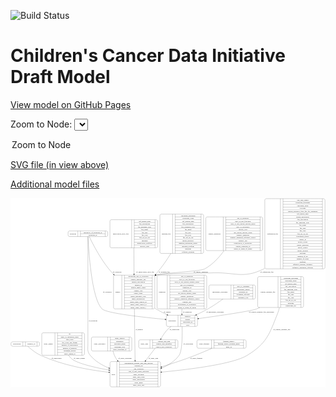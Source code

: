 <link rel='stylesheet' href="assets/style.css">
<link rel='stylesheet' href="https://unpkg.com/leaflet@1.5.1/dist/leaflet.css" integrity="sha512-xwE/Az9zrjBIphAcBb3F6JVqxf46+CDLwfLMHloNu6KEQCAWi6HcDUbeOfBIptF7tcCzusKFjFw2yuvEpDL9wQ==" crossorigin="">
<script type="text/javascript" src="https://code.jquery.com/jquery-3.2.1.min.js"></script>
<script type="text/javascript"  src="https://unpkg.com/leaflet@1.5.1/dist/leaflet.js"></script>
<script type="text/javascript" src="assets/actions.js"></script>

![Build Status](https://github.com/CBIIT/ccdi-model/actions/workflows/model-test-and-deploy.yml/badge.svg)

# Children's Cancer Data Initiative Draft Model

[View model on GitHub Pages](https://cbiit.github.io/ccdi-model/)



Zoom to Node: <select id="node_select">
  <option value="">Zoom to Node</option>
</select>
<div id="model"></div>

<p>
<a href="./model-desc/ccdi-model.svg">SVG file (in view above)</a>
<p>
<a href="./model-desc">Additional model files</a>
<div id='graph' style='display:off;'>
<svg width="2581pt" height="1551pt"
 viewBox="0.00 0.00 2580.50 1551.00" xmlns="http://www.w3.org/2000/svg" xmlns:xlink="http://www.w3.org/1999/xlink">
<g id="graph0" class="graph" transform="scale(1 1) rotate(0) translate(4 1547)">
<title>Perl</title>
<polygon fill="#ffffff" stroke="transparent" points="-4,4 -4,-1547 2576.5,-1547 2576.5,4 -4,4"/>
<!-- publication -->
<g id="node1" class="node">
<title>publication</title>
<path fill="none" stroke="#000000" d="M12,-333.5C12,-333.5 222,-333.5 222,-333.5 228,-333.5 234,-339.5 234,-345.5 234,-345.5 234,-357.5 234,-357.5 234,-363.5 228,-369.5 222,-369.5 222,-369.5 12,-369.5 12,-369.5 6,-369.5 0,-363.5 0,-357.5 0,-357.5 0,-345.5 0,-345.5 0,-339.5 6,-333.5 12,-333.5"/>
<text text-anchor="middle" x="48.5" y="-347.8" font-family="Times,serif" font-size="14.00" fill="#000000">publication</text>
<polyline fill="none" stroke="#000000" points="97,-333.5 97,-369.5 "/>
<text text-anchor="middle" x="107.5" y="-347.8" font-family="Times,serif" font-size="14.00" fill="#000000"> </text>
<polyline fill="none" stroke="#000000" points="118,-333.5 118,-369.5 "/>
<text text-anchor="middle" x="165.5" y="-347.8" font-family="Times,serif" font-size="14.00" fill="#000000">pubmed_id</text>
<polyline fill="none" stroke="#000000" points="213,-333.5 213,-369.5 "/>
<text text-anchor="middle" x="223.5" y="-347.8" font-family="Times,serif" font-size="14.00" fill="#000000"> </text>
</g>
<!-- study -->
<g id="node14" class="node">
<title>study</title>
<path fill="none" stroke="#000000" d="M823,-.5C823,-.5 1213,-.5 1213,-.5 1219,-.5 1225,-6.5 1225,-12.5 1225,-12.5 1225,-195.5 1225,-195.5 1225,-201.5 1219,-207.5 1213,-207.5 1213,-207.5 823,-207.5 823,-207.5 817,-207.5 811,-201.5 811,-195.5 811,-195.5 811,-12.5 811,-12.5 811,-6.5 817,-.5 823,-.5"/>
<text text-anchor="middle" x="839" y="-100.3" font-family="Times,serif" font-size="14.00" fill="#000000">study</text>
<polyline fill="none" stroke="#000000" points="867,-.5 867,-207.5 "/>
<text text-anchor="middle" x="877.5" y="-100.3" font-family="Times,serif" font-size="14.00" fill="#000000"> </text>
<polyline fill="none" stroke="#000000" points="888,-.5 888,-207.5 "/>
<text text-anchor="middle" x="1046" y="-192.3" font-family="Times,serif" font-size="14.00" fill="#000000">experimental_strategy_and_data_subtype</text>
<polyline fill="none" stroke="#000000" points="888,-184.5 1204,-184.5 "/>
<text text-anchor="middle" x="1046" y="-169.3" font-family="Times,serif" font-size="14.00" fill="#000000">external_url</text>
<polyline fill="none" stroke="#000000" points="888,-161.5 1204,-161.5 "/>
<text text-anchor="middle" x="1046" y="-146.3" font-family="Times,serif" font-size="14.00" fill="#000000">phs_accession</text>
<polyline fill="none" stroke="#000000" points="888,-138.5 1204,-138.5 "/>
<text text-anchor="middle" x="1046" y="-123.3" font-family="Times,serif" font-size="14.00" fill="#000000">size_of_data_being_uploaded</text>
<polyline fill="none" stroke="#000000" points="888,-115.5 1204,-115.5 "/>
<text text-anchor="middle" x="1046" y="-100.3" font-family="Times,serif" font-size="14.00" fill="#000000">study_acronym</text>
<polyline fill="none" stroke="#000000" points="888,-92.5 1204,-92.5 "/>
<text text-anchor="middle" x="1046" y="-77.3" font-family="Times,serif" font-size="14.00" fill="#000000">study_data_types</text>
<polyline fill="none" stroke="#000000" points="888,-69.5 1204,-69.5 "/>
<text text-anchor="middle" x="1046" y="-54.3" font-family="Times,serif" font-size="14.00" fill="#000000">study_description</text>
<polyline fill="none" stroke="#000000" points="888,-46.5 1204,-46.5 "/>
<text text-anchor="middle" x="1046" y="-31.3" font-family="Times,serif" font-size="14.00" fill="#000000">study_name</text>
<polyline fill="none" stroke="#000000" points="888,-23.5 1204,-23.5 "/>
<text text-anchor="middle" x="1046" y="-8.3" font-family="Times,serif" font-size="14.00" fill="#000000">study_short_title</text>
<polyline fill="none" stroke="#000000" points="1204,-.5 1204,-207.5 "/>
<text text-anchor="middle" x="1214.5" y="-100.3" font-family="Times,serif" font-size="14.00" fill="#000000"> </text>
</g>
<!-- publication&#45;&gt;study -->
<g id="edge13" class="edge">
<title>publication&#45;&gt;study</title>
<path fill="none" stroke="#000000" d="M136.3379,-333.3701C159.7857,-312.3738 201.3592,-278.2172 243,-259 420.5548,-177.0583 640.606,-138.3136 800.8101,-120.0654"/>
<polygon fill="#000000" stroke="#000000" points="801.2455,-123.5386 810.7932,-118.946 800.4654,-116.5822 801.2455,-123.5386"/>
<text text-anchor="middle" x="373" y="-229.8" font-family="Times,serif" font-size="14.00" fill="#000000">of_publication</text>
</g>
<!-- study_admin -->
<g id="node2" class="node">
<title>study_admin</title>
<path fill="none" stroke="#000000" d="M264,-259.5C264,-259.5 590,-259.5 590,-259.5 596,-259.5 602,-265.5 602,-271.5 602,-271.5 602,-431.5 602,-431.5 602,-437.5 596,-443.5 590,-443.5 590,-443.5 264,-443.5 264,-443.5 258,-443.5 252,-437.5 252,-431.5 252,-431.5 252,-271.5 252,-271.5 252,-265.5 258,-259.5 264,-259.5"/>
<text text-anchor="middle" x="306" y="-347.8" font-family="Times,serif" font-size="14.00" fill="#000000">study_admin</text>
<polyline fill="none" stroke="#000000" points="360,-259.5 360,-443.5 "/>
<text text-anchor="middle" x="370.5" y="-347.8" font-family="Times,serif" font-size="14.00" fill="#000000"> </text>
<polyline fill="none" stroke="#000000" points="381,-259.5 381,-443.5 "/>
<text text-anchor="middle" x="481" y="-428.3" font-family="Times,serif" font-size="14.00" fill="#000000">acl</text>
<polyline fill="none" stroke="#000000" points="381,-420.5 581,-420.5 "/>
<text text-anchor="middle" x="481" y="-405.3" font-family="Times,serif" font-size="14.00" fill="#000000">adult_or_childhood_study</text>
<polyline fill="none" stroke="#000000" points="381,-397.5 581,-397.5 "/>
<text text-anchor="middle" x="481" y="-382.3" font-family="Times,serif" font-size="14.00" fill="#000000">data_types</text>
<polyline fill="none" stroke="#000000" points="381,-374.5 581,-374.5 "/>
<text text-anchor="middle" x="481" y="-359.3" font-family="Times,serif" font-size="14.00" fill="#000000">file_types_and_format</text>
<polyline fill="none" stroke="#000000" points="381,-351.5 581,-351.5 "/>
<text text-anchor="middle" x="481" y="-336.3" font-family="Times,serif" font-size="14.00" fill="#000000">number_of_participants</text>
<polyline fill="none" stroke="#000000" points="381,-328.5 581,-328.5 "/>
<text text-anchor="middle" x="481" y="-313.3" font-family="Times,serif" font-size="14.00" fill="#000000">number_of_samples</text>
<polyline fill="none" stroke="#000000" points="381,-305.5 581,-305.5 "/>
<text text-anchor="middle" x="481" y="-290.3" font-family="Times,serif" font-size="14.00" fill="#000000">organism_species</text>
<polyline fill="none" stroke="#000000" points="381,-282.5 581,-282.5 "/>
<text text-anchor="middle" x="481" y="-267.3" font-family="Times,serif" font-size="14.00" fill="#000000">study_admin_id</text>
<polyline fill="none" stroke="#000000" points="581,-259.5 581,-443.5 "/>
<text text-anchor="middle" x="591.5" y="-347.8" font-family="Times,serif" font-size="14.00" fill="#000000"> </text>
</g>
<!-- study_admin&#45;&gt;study -->
<g id="edge12" class="edge">
<title>study_admin&#45;&gt;study</title>
<path fill="none" stroke="#000000" d="M470.7071,-259.2721C479.9078,-246.6708 490.6458,-234.9971 503,-226 551.1777,-190.9138 682.7771,-160.0584 800.8784,-138.1559"/>
<polygon fill="#000000" stroke="#000000" points="801.6028,-141.5814 810.8046,-136.33 800.3364,-134.6969 801.6028,-141.5814"/>
<text text-anchor="middle" x="559.5" y="-229.8" font-family="Times,serif" font-size="14.00" fill="#000000">of_study_admin</text>
</g>
<!-- synonym -->
<g id="node3" class="node">
<title>synonym</title>
<path fill="none" stroke="#000000" d="M479.5,-1232C479.5,-1232 780.5,-1232 780.5,-1232 786.5,-1232 792.5,-1238 792.5,-1244 792.5,-1244 792.5,-1266 792.5,-1266 792.5,-1272 786.5,-1278 780.5,-1278 780.5,-1278 479.5,-1278 479.5,-1278 473.5,-1278 467.5,-1272 467.5,-1266 467.5,-1266 467.5,-1244 467.5,-1244 467.5,-1238 473.5,-1232 479.5,-1232"/>
<text text-anchor="middle" x="507.5" y="-1251.3" font-family="Times,serif" font-size="14.00" fill="#000000">synonym</text>
<polyline fill="none" stroke="#000000" points="547.5,-1232 547.5,-1278 "/>
<text text-anchor="middle" x="558" y="-1251.3" font-family="Times,serif" font-size="14.00" fill="#000000"> </text>
<polyline fill="none" stroke="#000000" points="568.5,-1232 568.5,-1278 "/>
<text text-anchor="middle" x="670" y="-1262.8" font-family="Times,serif" font-size="14.00" fill="#000000">repository_of_synonym_id</text>
<polyline fill="none" stroke="#000000" points="568.5,-1255 771.5,-1255 "/>
<text text-anchor="middle" x="670" y="-1239.8" font-family="Times,serif" font-size="14.00" fill="#000000">synonym_id</text>
<polyline fill="none" stroke="#000000" points="771.5,-1232 771.5,-1278 "/>
<text text-anchor="middle" x="782" y="-1251.3" font-family="Times,serif" font-size="14.00" fill="#000000"> </text>
</g>
<!-- participant -->
<g id="node5" class="node">
<title>participant</title>
<path fill="none" stroke="#000000" d="M1284.5,-495.5C1284.5,-495.5 1515.5,-495.5 1515.5,-495.5 1521.5,-495.5 1527.5,-501.5 1527.5,-507.5 1527.5,-507.5 1527.5,-575.5 1527.5,-575.5 1527.5,-581.5 1521.5,-587.5 1515.5,-587.5 1515.5,-587.5 1284.5,-587.5 1284.5,-587.5 1278.5,-587.5 1272.5,-581.5 1272.5,-575.5 1272.5,-575.5 1272.5,-507.5 1272.5,-507.5 1272.5,-501.5 1278.5,-495.5 1284.5,-495.5"/>
<text text-anchor="middle" x="1320.5" y="-537.8" font-family="Times,serif" font-size="14.00" fill="#000000">participant</text>
<polyline fill="none" stroke="#000000" points="1368.5,-495.5 1368.5,-587.5 "/>
<text text-anchor="middle" x="1379" y="-537.8" font-family="Times,serif" font-size="14.00" fill="#000000"> </text>
<polyline fill="none" stroke="#000000" points="1389.5,-495.5 1389.5,-587.5 "/>
<text text-anchor="middle" x="1448" y="-572.3" font-family="Times,serif" font-size="14.00" fill="#000000">ethnicity</text>
<polyline fill="none" stroke="#000000" points="1389.5,-564.5 1506.5,-564.5 "/>
<text text-anchor="middle" x="1448" y="-549.3" font-family="Times,serif" font-size="14.00" fill="#000000">gender</text>
<polyline fill="none" stroke="#000000" points="1389.5,-541.5 1506.5,-541.5 "/>
<text text-anchor="middle" x="1448" y="-526.3" font-family="Times,serif" font-size="14.00" fill="#000000">participant_id</text>
<polyline fill="none" stroke="#000000" points="1389.5,-518.5 1506.5,-518.5 "/>
<text text-anchor="middle" x="1448" y="-503.3" font-family="Times,serif" font-size="14.00" fill="#000000">race</text>
<polyline fill="none" stroke="#000000" points="1506.5,-495.5 1506.5,-587.5 "/>
<text text-anchor="middle" x="1517" y="-537.8" font-family="Times,serif" font-size="14.00" fill="#000000"> </text>
</g>
<!-- synonym&#45;&gt;participant -->
<g id="edge9" class="edge">
<title>synonym&#45;&gt;participant</title>
<path fill="none" stroke="#000000" d="M630.8977,-1231.8142C635.3373,-1129.9355 658.384,-723.3366 746,-639 782.6034,-603.7666 1081.3226,-570.6382 1262.1393,-553.5519"/>
<polygon fill="#000000" stroke="#000000" points="1262.637,-557.0206 1272.2656,-552.6001 1261.9819,-550.0513 1262.637,-557.0206"/>
<text text-anchor="middle" x="788.5" y="-773.8" font-family="Times,serif" font-size="14.00" fill="#000000">of_synonym</text>
</g>
<!-- sample -->
<g id="node8" class="node">
<title>sample</title>
<path fill="none" stroke="#000000" d="M852,-639.5C852,-639.5 1166,-639.5 1166,-639.5 1172,-639.5 1178,-645.5 1178,-651.5 1178,-651.5 1178,-903.5 1178,-903.5 1178,-909.5 1172,-915.5 1166,-915.5 1166,-915.5 852,-915.5 852,-915.5 846,-915.5 840,-909.5 840,-903.5 840,-903.5 840,-651.5 840,-651.5 840,-645.5 846,-639.5 852,-639.5"/>
<text text-anchor="middle" x="874" y="-773.8" font-family="Times,serif" font-size="14.00" fill="#000000">sample</text>
<polyline fill="none" stroke="#000000" points="908,-639.5 908,-915.5 "/>
<text text-anchor="middle" x="918.5" y="-773.8" font-family="Times,serif" font-size="14.00" fill="#000000"> </text>
<polyline fill="none" stroke="#000000" points="929,-639.5 929,-915.5 "/>
<text text-anchor="middle" x="1043" y="-900.3" font-family="Times,serif" font-size="14.00" fill="#000000">participant_age_at_collection</text>
<polyline fill="none" stroke="#000000" points="929,-892.5 1157,-892.5 "/>
<text text-anchor="middle" x="1043" y="-877.3" font-family="Times,serif" font-size="14.00" fill="#000000">sample_anatomic_site</text>
<polyline fill="none" stroke="#000000" points="929,-869.5 1157,-869.5 "/>
<text text-anchor="middle" x="1043" y="-854.3" font-family="Times,serif" font-size="14.00" fill="#000000">sample_description</text>
<polyline fill="none" stroke="#000000" points="929,-846.5 1157,-846.5 "/>
<text text-anchor="middle" x="1043" y="-831.3" font-family="Times,serif" font-size="14.00" fill="#000000">sample_id</text>
<polyline fill="none" stroke="#000000" points="929,-823.5 1157,-823.5 "/>
<text text-anchor="middle" x="1043" y="-808.3" font-family="Times,serif" font-size="14.00" fill="#000000">sample_tumor_status</text>
<polyline fill="none" stroke="#000000" points="929,-800.5 1157,-800.5 "/>
<text text-anchor="middle" x="1043" y="-785.3" font-family="Times,serif" font-size="14.00" fill="#000000">sample_type</text>
<polyline fill="none" stroke="#000000" points="929,-777.5 1157,-777.5 "/>
<text text-anchor="middle" x="1043" y="-762.3" font-family="Times,serif" font-size="14.00" fill="#000000">tumor_grade</text>
<polyline fill="none" stroke="#000000" points="929,-754.5 1157,-754.5 "/>
<text text-anchor="middle" x="1043" y="-739.3" font-family="Times,serif" font-size="14.00" fill="#000000">tumor_incidence_type</text>
<polyline fill="none" stroke="#000000" points="929,-731.5 1157,-731.5 "/>
<text text-anchor="middle" x="1043" y="-716.3" font-family="Times,serif" font-size="14.00" fill="#000000">tumor_morphology</text>
<polyline fill="none" stroke="#000000" points="929,-708.5 1157,-708.5 "/>
<text text-anchor="middle" x="1043" y="-693.3" font-family="Times,serif" font-size="14.00" fill="#000000">tumor_stage_clinical_m</text>
<polyline fill="none" stroke="#000000" points="929,-685.5 1157,-685.5 "/>
<text text-anchor="middle" x="1043" y="-670.3" font-family="Times,serif" font-size="14.00" fill="#000000">tumor_stage_clinical_n</text>
<polyline fill="none" stroke="#000000" points="929,-662.5 1157,-662.5 "/>
<text text-anchor="middle" x="1043" y="-647.3" font-family="Times,serif" font-size="14.00" fill="#000000">tumor_stage_clinical_t</text>
<polyline fill="none" stroke="#000000" points="1157,-639.5 1157,-915.5 "/>
<text text-anchor="middle" x="1167.5" y="-773.8" font-family="Times,serif" font-size="14.00" fill="#000000"> </text>
</g>
<!-- synonym&#45;&gt;sample -->
<g id="edge7" class="edge">
<title>synonym&#45;&gt;sample</title>
<path fill="none" stroke="#000000" d="M640.784,-1231.865C665.1147,-1180.9711 727.8912,-1056.6971 801,-967 813.0897,-952.1672 826.3496,-937.4367 840.1386,-923.1247"/>
<polygon fill="#000000" stroke="#000000" points="842.921,-925.2844 847.3941,-915.6802 837.908,-920.3987 842.921,-925.2844"/>
<text text-anchor="middle" x="869.5" y="-937.8" font-family="Times,serif" font-size="14.00" fill="#000000">of_synonym</text>
</g>
<!-- synonym&#45;&gt;study -->
<g id="edge8" class="edge">
<title>synonym&#45;&gt;study</title>
<path fill="none" stroke="#000000" d="M630,-1231.6473C630,-1162.378 630,-952.003 630,-777.5 630,-777.5 630,-777.5 630,-351.5 630,-309.5306 622.3544,-291.426 649,-259 688.072,-211.4519 744.2768,-178.2514 801.0825,-155.1621"/>
<polygon fill="#000000" stroke="#000000" points="802.5666,-158.3389 810.5724,-151.3993 799.9864,-151.8317 802.5666,-158.3389"/>
<text text-anchor="middle" x="672.5" y="-537.8" font-family="Times,serif" font-size="14.00" fill="#000000">of_synonym</text>
</g>
<!-- study_personnel -->
<g id="node4" class="node">
<title>study_personnel</title>
<path fill="none" stroke="#000000" d="M670.5,-294C670.5,-294 977.5,-294 977.5,-294 983.5,-294 989.5,-300 989.5,-306 989.5,-306 989.5,-397 989.5,-397 989.5,-403 983.5,-409 977.5,-409 977.5,-409 670.5,-409 670.5,-409 664.5,-409 658.5,-403 658.5,-397 658.5,-397 658.5,-306 658.5,-306 658.5,-300 664.5,-294 670.5,-294"/>
<text text-anchor="middle" x="725.5" y="-347.8" font-family="Times,serif" font-size="14.00" fill="#000000">study_personnel</text>
<polyline fill="none" stroke="#000000" points="792.5,-294 792.5,-409 "/>
<text text-anchor="middle" x="803" y="-347.8" font-family="Times,serif" font-size="14.00" fill="#000000"> </text>
<polyline fill="none" stroke="#000000" points="813.5,-294 813.5,-409 "/>
<text text-anchor="middle" x="891" y="-393.8" font-family="Times,serif" font-size="14.00" fill="#000000">email_address</text>
<polyline fill="none" stroke="#000000" points="813.5,-386 968.5,-386 "/>
<text text-anchor="middle" x="891" y="-370.8" font-family="Times,serif" font-size="14.00" fill="#000000">institution</text>
<polyline fill="none" stroke="#000000" points="813.5,-363 968.5,-363 "/>
<text text-anchor="middle" x="891" y="-347.8" font-family="Times,serif" font-size="14.00" fill="#000000">personnel_name</text>
<polyline fill="none" stroke="#000000" points="813.5,-340 968.5,-340 "/>
<text text-anchor="middle" x="891" y="-324.8" font-family="Times,serif" font-size="14.00" fill="#000000">personnel_type</text>
<polyline fill="none" stroke="#000000" points="813.5,-317 968.5,-317 "/>
<text text-anchor="middle" x="891" y="-301.8" font-family="Times,serif" font-size="14.00" fill="#000000">study_personnel_id</text>
<polyline fill="none" stroke="#000000" points="968.5,-294 968.5,-409 "/>
<text text-anchor="middle" x="979" y="-347.8" font-family="Times,serif" font-size="14.00" fill="#000000"> </text>
</g>
<!-- study_personnel&#45;&gt;study -->
<g id="edge19" class="edge">
<title>study_personnel&#45;&gt;study</title>
<path fill="none" stroke="#000000" d="M835.2881,-293.923C841.5593,-271.379 851.0162,-246.1488 865,-226 867.4516,-222.4676 870.0347,-218.9864 872.7304,-215.5597"/>
<polygon fill="#000000" stroke="#000000" points="875.5724,-217.6139 879.2156,-207.6652 870.1634,-213.1706 875.5724,-217.6139"/>
<text text-anchor="middle" x="934.5" y="-229.8" font-family="Times,serif" font-size="14.00" fill="#000000">of_study_personnel</text>
</g>
<!-- study_arm -->
<g id="node9" class="node">
<title>study_arm</title>
<path fill="none" stroke="#000000" d="M1058.5,-317C1058.5,-317 1355.5,-317 1355.5,-317 1361.5,-317 1367.5,-323 1367.5,-329 1367.5,-329 1367.5,-374 1367.5,-374 1367.5,-380 1361.5,-386 1355.5,-386 1355.5,-386 1058.5,-386 1058.5,-386 1052.5,-386 1046.5,-380 1046.5,-374 1046.5,-374 1046.5,-329 1046.5,-329 1046.5,-323 1052.5,-317 1058.5,-317"/>
<text text-anchor="middle" x="1092.5" y="-347.8" font-family="Times,serif" font-size="14.00" fill="#000000">study_arm</text>
<polyline fill="none" stroke="#000000" points="1138.5,-317 1138.5,-386 "/>
<text text-anchor="middle" x="1149" y="-347.8" font-family="Times,serif" font-size="14.00" fill="#000000"> </text>
<polyline fill="none" stroke="#000000" points="1159.5,-317 1159.5,-386 "/>
<text text-anchor="middle" x="1253" y="-370.8" font-family="Times,serif" font-size="14.00" fill="#000000">clinical_trial_arm</text>
<polyline fill="none" stroke="#000000" points="1159.5,-363 1346.5,-363 "/>
<text text-anchor="middle" x="1253" y="-347.8" font-family="Times,serif" font-size="14.00" fill="#000000">clinical_trial_identifier</text>
<polyline fill="none" stroke="#000000" points="1159.5,-340 1346.5,-340 "/>
<text text-anchor="middle" x="1253" y="-324.8" font-family="Times,serif" font-size="14.00" fill="#000000">clinical_trial_repository</text>
<polyline fill="none" stroke="#000000" points="1346.5,-317 1346.5,-386 "/>
<text text-anchor="middle" x="1357" y="-347.8" font-family="Times,serif" font-size="14.00" fill="#000000"> </text>
</g>
<!-- participant&#45;&gt;study_arm -->
<g id="edge14" class="edge">
<title>participant&#45;&gt;study_arm</title>
<path fill="none" stroke="#000000" d="M1311.4992,-495.3482C1303.52,-489.6535 1295.8711,-483.5204 1289,-477 1264.1747,-453.4416 1243.2176,-420.9728 1228.7049,-394.963"/>
<polygon fill="#000000" stroke="#000000" points="1231.7075,-393.1586 1223.8445,-386.0576 1225.563,-396.5121 1231.7075,-393.1586"/>
<text text-anchor="middle" x="1339.5" y="-465.8" font-family="Times,serif" font-size="14.00" fill="#000000">of_participant</text>
</g>
<!-- participant&#45;&gt;study -->
<g id="edge15" class="edge">
<title>participant&#45;&gt;study</title>
<path fill="none" stroke="#000000" d="M1401.8346,-495.4745C1403.723,-425.2795 1403.3501,-295.7363 1377,-259 1342.3077,-210.6333 1289.2682,-177.2154 1234.5185,-154.1801"/>
<polygon fill="#000000" stroke="#000000" points="1235.5832,-150.8341 1225.0025,-150.2856 1232.9317,-157.3125 1235.5832,-150.8341"/>
<text text-anchor="middle" x="1452.5" y="-347.8" font-family="Times,serif" font-size="14.00" fill="#000000">of_participant</text>
</g>
<!-- imaging_file -->
<g id="node6" class="node">
<title>imaging_file</title>
<path fill="none" stroke="#000000" d="M1232,-1094C1232,-1094 1566,-1094 1566,-1094 1572,-1094 1578,-1100 1578,-1106 1578,-1106 1578,-1404 1578,-1404 1578,-1410 1572,-1416 1566,-1416 1566,-1416 1232,-1416 1232,-1416 1226,-1416 1220,-1410 1220,-1404 1220,-1404 1220,-1106 1220,-1106 1220,-1100 1226,-1094 1232,-1094"/>
<text text-anchor="middle" x="1272" y="-1251.3" font-family="Times,serif" font-size="14.00" fill="#000000">imaging_file</text>
<polyline fill="none" stroke="#000000" points="1324,-1094 1324,-1416 "/>
<text text-anchor="middle" x="1334.5" y="-1251.3" font-family="Times,serif" font-size="14.00" fill="#000000"> </text>
<polyline fill="none" stroke="#000000" points="1345,-1094 1345,-1416 "/>
<text text-anchor="middle" x="1451" y="-1400.8" font-family="Times,serif" font-size="14.00" fill="#000000">checksum_algorithm</text>
<polyline fill="none" stroke="#000000" points="1345,-1393 1557,-1393 "/>
<text text-anchor="middle" x="1451" y="-1377.8" font-family="Times,serif" font-size="14.00" fill="#000000">checksum_value</text>
<polyline fill="none" stroke="#000000" points="1345,-1370 1557,-1370 "/>
<text text-anchor="middle" x="1451" y="-1354.8" font-family="Times,serif" font-size="14.00" fill="#000000">dcf_indexd_guid</text>
<polyline fill="none" stroke="#000000" points="1345,-1347 1557,-1347 "/>
<text text-anchor="middle" x="1451" y="-1331.8" font-family="Times,serif" font-size="14.00" fill="#000000">file_description</text>
<polyline fill="none" stroke="#000000" points="1345,-1324 1557,-1324 "/>
<text text-anchor="middle" x="1451" y="-1308.8" font-family="Times,serif" font-size="14.00" fill="#000000">file_mapping_level</text>
<polyline fill="none" stroke="#000000" points="1345,-1301 1557,-1301 "/>
<text text-anchor="middle" x="1451" y="-1285.8" font-family="Times,serif" font-size="14.00" fill="#000000">file_name</text>
<polyline fill="none" stroke="#000000" points="1345,-1278 1557,-1278 "/>
<text text-anchor="middle" x="1451" y="-1262.8" font-family="Times,serif" font-size="14.00" fill="#000000">file_size</text>
<polyline fill="none" stroke="#000000" points="1345,-1255 1557,-1255 "/>
<text text-anchor="middle" x="1451" y="-1239.8" font-family="Times,serif" font-size="14.00" fill="#000000">file_type</text>
<polyline fill="none" stroke="#000000" points="1345,-1232 1557,-1232 "/>
<text text-anchor="middle" x="1451" y="-1216.8" font-family="Times,serif" font-size="14.00" fill="#000000">file_url_in_cds</text>
<polyline fill="none" stroke="#000000" points="1345,-1209 1557,-1209 "/>
<text text-anchor="middle" x="1451" y="-1193.8" font-family="Times,serif" font-size="14.00" fill="#000000">image_modality</text>
<polyline fill="none" stroke="#000000" points="1345,-1186 1557,-1186 "/>
<text text-anchor="middle" x="1451" y="-1170.8" font-family="Times,serif" font-size="14.00" fill="#000000">imaging_instrument_model</text>
<polyline fill="none" stroke="#000000" points="1345,-1163 1557,-1163 "/>
<text text-anchor="middle" x="1451" y="-1147.8" font-family="Times,serif" font-size="14.00" fill="#000000">imaging_platform</text>
<polyline fill="none" stroke="#000000" points="1345,-1140 1557,-1140 "/>
<text text-anchor="middle" x="1451" y="-1124.8" font-family="Times,serif" font-size="14.00" fill="#000000">md5sum</text>
<polyline fill="none" stroke="#000000" points="1345,-1117 1557,-1117 "/>
<text text-anchor="middle" x="1451" y="-1101.8" font-family="Times,serif" font-size="14.00" fill="#000000">software_package</text>
<polyline fill="none" stroke="#000000" points="1557,-1094 1557,-1416 "/>
<text text-anchor="middle" x="1567.5" y="-1251.3" font-family="Times,serif" font-size="14.00" fill="#000000"> </text>
</g>
<!-- imaging_file&#45;&gt;sample -->
<g id="edge18" class="edge">
<title>imaging_file&#45;&gt;sample</title>
<path fill="none" stroke="#000000" d="M1309.9809,-1093.9437C1277.0809,-1040.564 1237.3893,-982.4556 1195,-934 1191.7829,-930.3225 1188.4762,-926.6574 1185.0949,-923.0113"/>
<polygon fill="#000000" stroke="#000000" points="1187.4645,-920.423 1178.0538,-915.5559 1182.3754,-925.2293 1187.4645,-920.423"/>
<text text-anchor="middle" x="1255.5" y="-937.8" font-family="Times,serif" font-size="14.00" fill="#000000">of_imaging_file</text>
</g>
<!-- sample_diagnosis -->
<g id="node7" class="node">
<title>sample_diagnosis</title>
<path fill="none" stroke="#000000" d="M1608,-1117C1608,-1117 2050,-1117 2050,-1117 2056,-1117 2062,-1123 2062,-1129 2062,-1129 2062,-1381 2062,-1381 2062,-1387 2056,-1393 2050,-1393 2050,-1393 1608,-1393 1608,-1393 1602,-1393 1596,-1387 1596,-1381 1596,-1381 1596,-1129 1596,-1129 1596,-1123 1602,-1117 1608,-1117"/>
<text text-anchor="middle" x="1667.5" y="-1251.3" font-family="Times,serif" font-size="14.00" fill="#000000">sample_diagnosis</text>
<polyline fill="none" stroke="#000000" points="1739,-1117 1739,-1393 "/>
<text text-anchor="middle" x="1749.5" y="-1251.3" font-family="Times,serif" font-size="14.00" fill="#000000"> </text>
<polyline fill="none" stroke="#000000" points="1760,-1117 1760,-1393 "/>
<text text-anchor="middle" x="1900.5" y="-1377.8" font-family="Times,serif" font-size="14.00" fill="#000000">age_at_diagnosis</text>
<polyline fill="none" stroke="#000000" points="1760,-1370 2041,-1370 "/>
<text text-anchor="middle" x="1900.5" y="-1354.8" font-family="Times,serif" font-size="14.00" fill="#000000">days_to_last_followup</text>
<polyline fill="none" stroke="#000000" points="1760,-1347 2041,-1347 "/>
<text text-anchor="middle" x="1900.5" y="-1331.8" font-family="Times,serif" font-size="14.00" fill="#000000">days_to_last_known_disease_status</text>
<polyline fill="none" stroke="#000000" points="1760,-1324 2041,-1324 "/>
<text text-anchor="middle" x="1900.5" y="-1308.8" font-family="Times,serif" font-size="14.00" fill="#000000">days_to_recurrence</text>
<polyline fill="none" stroke="#000000" points="1760,-1301 2041,-1301 "/>
<text text-anchor="middle" x="1900.5" y="-1285.8" font-family="Times,serif" font-size="14.00" fill="#000000">disease_type</text>
<polyline fill="none" stroke="#000000" points="1760,-1278 2041,-1278 "/>
<text text-anchor="middle" x="1900.5" y="-1262.8" font-family="Times,serif" font-size="14.00" fill="#000000">last_known_disease_status</text>
<polyline fill="none" stroke="#000000" points="1760,-1255 2041,-1255 "/>
<text text-anchor="middle" x="1900.5" y="-1239.8" font-family="Times,serif" font-size="14.00" fill="#000000">primary_diagnosis</text>
<polyline fill="none" stroke="#000000" points="1760,-1232 2041,-1232 "/>
<text text-anchor="middle" x="1900.5" y="-1216.8" font-family="Times,serif" font-size="14.00" fill="#000000">primary_diagnosis_reference_source</text>
<polyline fill="none" stroke="#000000" points="1760,-1209 2041,-1209 "/>
<text text-anchor="middle" x="1900.5" y="-1193.8" font-family="Times,serif" font-size="14.00" fill="#000000">primary_site</text>
<polyline fill="none" stroke="#000000" points="1760,-1186 2041,-1186 "/>
<text text-anchor="middle" x="1900.5" y="-1170.8" font-family="Times,serif" font-size="14.00" fill="#000000">progression_or_recurrence</text>
<polyline fill="none" stroke="#000000" points="1760,-1163 2041,-1163 "/>
<text text-anchor="middle" x="1900.5" y="-1147.8" font-family="Times,serif" font-size="14.00" fill="#000000">sample_diagnosis_id</text>
<polyline fill="none" stroke="#000000" points="1760,-1140 2041,-1140 "/>
<text text-anchor="middle" x="1900.5" y="-1124.8" font-family="Times,serif" font-size="14.00" fill="#000000">tissue_or_organ_of_origin</text>
<polyline fill="none" stroke="#000000" points="2041,-1117 2041,-1393 "/>
<text text-anchor="middle" x="2051.5" y="-1251.3" font-family="Times,serif" font-size="14.00" fill="#000000"> </text>
</g>
<!-- sample_diagnosis&#45;&gt;sample -->
<g id="edge2" class="edge">
<title>sample_diagnosis&#45;&gt;sample</title>
<path fill="none" stroke="#000000" d="M1745.8293,-1116.6519C1705.0674,-1061.013 1650.9201,-1001.8825 1587,-967 1547.7677,-945.5901 1229.2897,-933.109 1188,-916 1187.7958,-915.9154 1187.5917,-915.8305 1187.3875,-915.7453"/>
<polygon fill="#000000" stroke="#000000" points="1188.7909,-912.539 1178.2279,-911.7179 1185.9733,-918.9469 1188.7909,-912.539"/>
<text text-anchor="middle" x="1555" y="-937.8" font-family="Times,serif" font-size="14.00" fill="#000000">of_sample_diagnosis</text>
</g>
<!-- sample&#45;&gt;participant -->
<g id="edge17" class="edge">
<title>sample&#45;&gt;participant</title>
<path fill="none" stroke="#000000" d="M1178.146,-645.0985C1181.4371,-643.0205 1184.7236,-640.9854 1188,-639 1216.1803,-621.9238 1247.8541,-605.8563 1277.9569,-591.8803"/>
<polygon fill="#000000" stroke="#000000" points="1279.6192,-594.9683 1287.2431,-587.6113 1276.6953,-588.6082 1279.6192,-594.9683"/>
<text text-anchor="middle" x="1280.5" y="-609.8" font-family="Times,serif" font-size="14.00" fill="#000000">of_sample</text>
</g>
<!-- sample&#45;&gt;study -->
<g id="edge16" class="edge">
<title>sample&#45;&gt;study</title>
<path fill="none" stroke="#000000" d="M1010.8484,-639.1747C1012.51,-514.8317 1014.9214,-334.3826 1016.4752,-218.1048"/>
<polygon fill="#000000" stroke="#000000" points="1019.9795,-217.8012 1016.6135,-207.7553 1012.9801,-217.7076 1019.9795,-217.8012"/>
<text text-anchor="middle" x="1050.5" y="-465.8" font-family="Times,serif" font-size="14.00" fill="#000000">of_sample</text>
</g>
<!-- study_arm&#45;&gt;study -->
<g id="edge4" class="edge">
<title>study_arm&#45;&gt;study</title>
<path fill="none" stroke="#000000" d="M1180.5214,-316.8256C1160.3564,-290.4191 1131.4009,-252.5012 1103.5012,-215.9658"/>
<polygon fill="#000000" stroke="#000000" points="1106.0442,-213.5291 1097.1934,-207.7056 1100.4808,-217.7775 1106.0442,-213.5291"/>
<text text-anchor="middle" x="1166.5" y="-229.8" font-family="Times,serif" font-size="14.00" fill="#000000">of_study_arm</text>
</g>
<!-- therapeutic_procedure -->
<g id="node10" class="node">
<title>therapeutic_procedure</title>
<path fill="none" stroke="#000000" d="M1633.5,-720C1633.5,-720 1990.5,-720 1990.5,-720 1996.5,-720 2002.5,-726 2002.5,-732 2002.5,-732 2002.5,-823 2002.5,-823 2002.5,-829 1996.5,-835 1990.5,-835 1990.5,-835 1633.5,-835 1633.5,-835 1627.5,-835 1621.5,-829 1621.5,-823 1621.5,-823 1621.5,-732 1621.5,-732 1621.5,-726 1627.5,-720 1633.5,-720"/>
<text text-anchor="middle" x="1712" y="-773.8" font-family="Times,serif" font-size="14.00" fill="#000000">therapeutic_procedure</text>
<polyline fill="none" stroke="#000000" points="1802.5,-720 1802.5,-835 "/>
<text text-anchor="middle" x="1813" y="-773.8" font-family="Times,serif" font-size="14.00" fill="#000000"> </text>
<polyline fill="none" stroke="#000000" points="1823.5,-720 1823.5,-835 "/>
<text text-anchor="middle" x="1902.5" y="-819.8" font-family="Times,serif" font-size="14.00" fill="#000000">days_to_treatment</text>
<polyline fill="none" stroke="#000000" points="1823.5,-812 1981.5,-812 "/>
<text text-anchor="middle" x="1902.5" y="-796.8" font-family="Times,serif" font-size="14.00" fill="#000000">therapeutic_agents</text>
<polyline fill="none" stroke="#000000" points="1823.5,-789 1981.5,-789 "/>
<text text-anchor="middle" x="1902.5" y="-773.8" font-family="Times,serif" font-size="14.00" fill="#000000">treatment_id</text>
<polyline fill="none" stroke="#000000" points="1823.5,-766 1981.5,-766 "/>
<text text-anchor="middle" x="1902.5" y="-750.8" font-family="Times,serif" font-size="14.00" fill="#000000">treatment_outcome</text>
<polyline fill="none" stroke="#000000" points="1823.5,-743 1981.5,-743 "/>
<text text-anchor="middle" x="1902.5" y="-727.8" font-family="Times,serif" font-size="14.00" fill="#000000">treatment_type</text>
<polyline fill="none" stroke="#000000" points="1981.5,-720 1981.5,-835 "/>
<text text-anchor="middle" x="1992" y="-773.8" font-family="Times,serif" font-size="14.00" fill="#000000"> </text>
</g>
<!-- therapeutic_procedure&#45;&gt;participant -->
<g id="edge3" class="edge">
<title>therapeutic_procedure&#45;&gt;participant</title>
<path fill="none" stroke="#000000" d="M1736.1255,-719.9156C1699.8542,-693.6457 1655.2232,-663.0997 1613,-639 1583.5047,-622.165 1550.5877,-605.9385 1519.6198,-591.715"/>
<polygon fill="#000000" stroke="#000000" points="1521.0621,-588.526 1510.5111,-587.5627 1518.1585,-594.8954 1521.0621,-588.526"/>
<text text-anchor="middle" x="1672" y="-609.8" font-family="Times,serif" font-size="14.00" fill="#000000">of_therapeutic_procedure</text>
</g>
<!-- diagnosis -->
<g id="node11" class="node">
<title>diagnosis</title>
<path fill="none" stroke="#000000" d="M1208.5,-639.5C1208.5,-639.5 1591.5,-639.5 1591.5,-639.5 1597.5,-639.5 1603.5,-645.5 1603.5,-651.5 1603.5,-651.5 1603.5,-903.5 1603.5,-903.5 1603.5,-909.5 1597.5,-915.5 1591.5,-915.5 1591.5,-915.5 1208.5,-915.5 1208.5,-915.5 1202.5,-915.5 1196.5,-909.5 1196.5,-903.5 1196.5,-903.5 1196.5,-651.5 1196.5,-651.5 1196.5,-645.5 1202.5,-639.5 1208.5,-639.5"/>
<text text-anchor="middle" x="1238.5" y="-773.8" font-family="Times,serif" font-size="14.00" fill="#000000">diagnosis</text>
<polyline fill="none" stroke="#000000" points="1280.5,-639.5 1280.5,-915.5 "/>
<text text-anchor="middle" x="1291" y="-773.8" font-family="Times,serif" font-size="14.00" fill="#000000"> </text>
<polyline fill="none" stroke="#000000" points="1301.5,-639.5 1301.5,-915.5 "/>
<text text-anchor="middle" x="1442" y="-900.3" font-family="Times,serif" font-size="14.00" fill="#000000">age_at_diagnosis</text>
<polyline fill="none" stroke="#000000" points="1301.5,-892.5 1582.5,-892.5 "/>
<text text-anchor="middle" x="1442" y="-877.3" font-family="Times,serif" font-size="14.00" fill="#000000">days_to_last_followup</text>
<polyline fill="none" stroke="#000000" points="1301.5,-869.5 1582.5,-869.5 "/>
<text text-anchor="middle" x="1442" y="-854.3" font-family="Times,serif" font-size="14.00" fill="#000000">days_to_last_known_disease_status</text>
<polyline fill="none" stroke="#000000" points="1301.5,-846.5 1582.5,-846.5 "/>
<text text-anchor="middle" x="1442" y="-831.3" font-family="Times,serif" font-size="14.00" fill="#000000">days_to_recurrence</text>
<polyline fill="none" stroke="#000000" points="1301.5,-823.5 1582.5,-823.5 "/>
<text text-anchor="middle" x="1442" y="-808.3" font-family="Times,serif" font-size="14.00" fill="#000000">diagnosis_id</text>
<polyline fill="none" stroke="#000000" points="1301.5,-800.5 1582.5,-800.5 "/>
<text text-anchor="middle" x="1442" y="-785.3" font-family="Times,serif" font-size="14.00" fill="#000000">disease_type</text>
<polyline fill="none" stroke="#000000" points="1301.5,-777.5 1582.5,-777.5 "/>
<text text-anchor="middle" x="1442" y="-762.3" font-family="Times,serif" font-size="14.00" fill="#000000">last_known_disease_status</text>
<polyline fill="none" stroke="#000000" points="1301.5,-754.5 1582.5,-754.5 "/>
<text text-anchor="middle" x="1442" y="-739.3" font-family="Times,serif" font-size="14.00" fill="#000000">primary_diagnosis</text>
<polyline fill="none" stroke="#000000" points="1301.5,-731.5 1582.5,-731.5 "/>
<text text-anchor="middle" x="1442" y="-716.3" font-family="Times,serif" font-size="14.00" fill="#000000">primary_diagnosis_reference_source</text>
<polyline fill="none" stroke="#000000" points="1301.5,-708.5 1582.5,-708.5 "/>
<text text-anchor="middle" x="1442" y="-693.3" font-family="Times,serif" font-size="14.00" fill="#000000">primary_site</text>
<polyline fill="none" stroke="#000000" points="1301.5,-685.5 1582.5,-685.5 "/>
<text text-anchor="middle" x="1442" y="-670.3" font-family="Times,serif" font-size="14.00" fill="#000000">progression_or_recurrence</text>
<polyline fill="none" stroke="#000000" points="1301.5,-662.5 1582.5,-662.5 "/>
<text text-anchor="middle" x="1442" y="-647.3" font-family="Times,serif" font-size="14.00" fill="#000000">tissue_or_organ_of_origin</text>
<polyline fill="none" stroke="#000000" points="1582.5,-639.5 1582.5,-915.5 "/>
<text text-anchor="middle" x="1593" y="-773.8" font-family="Times,serif" font-size="14.00" fill="#000000"> </text>
</g>
<!-- diagnosis&#45;&gt;participant -->
<g id="edge11" class="edge">
<title>diagnosis&#45;&gt;participant</title>
<path fill="none" stroke="#000000" d="M1400,-639.1938C1400,-624.7323 1400,-610.6904 1400,-597.9724"/>
<polygon fill="#000000" stroke="#000000" points="1403.5001,-597.6204 1400,-587.6204 1396.5001,-597.6205 1403.5001,-597.6204"/>
<text text-anchor="middle" x="1444.5" y="-609.8" font-family="Times,serif" font-size="14.00" fill="#000000">of_diagnosis</text>
</g>
<!-- methylation_array_file -->
<g id="node12" class="node">
<title>methylation_array_file</title>
<path fill="none" stroke="#000000" d="M822.5,-1140C822.5,-1140 1189.5,-1140 1189.5,-1140 1195.5,-1140 1201.5,-1146 1201.5,-1152 1201.5,-1152 1201.5,-1358 1201.5,-1358 1201.5,-1364 1195.5,-1370 1189.5,-1370 1189.5,-1370 822.5,-1370 822.5,-1370 816.5,-1370 810.5,-1364 810.5,-1358 810.5,-1358 810.5,-1152 810.5,-1152 810.5,-1146 816.5,-1140 822.5,-1140"/>
<text text-anchor="middle" x="899.5" y="-1251.3" font-family="Times,serif" font-size="14.00" fill="#000000">methylation_array_file</text>
<polyline fill="none" stroke="#000000" points="988.5,-1140 988.5,-1370 "/>
<text text-anchor="middle" x="999" y="-1251.3" font-family="Times,serif" font-size="14.00" fill="#000000"> </text>
<polyline fill="none" stroke="#000000" points="1009.5,-1140 1009.5,-1370 "/>
<text text-anchor="middle" x="1095" y="-1354.8" font-family="Times,serif" font-size="14.00" fill="#000000">dcf_indexd_guid</text>
<polyline fill="none" stroke="#000000" points="1009.5,-1347 1180.5,-1347 "/>
<text text-anchor="middle" x="1095" y="-1331.8" font-family="Times,serif" font-size="14.00" fill="#000000">file_description</text>
<polyline fill="none" stroke="#000000" points="1009.5,-1324 1180.5,-1324 "/>
<text text-anchor="middle" x="1095" y="-1308.8" font-family="Times,serif" font-size="14.00" fill="#000000">file_mapping_level</text>
<polyline fill="none" stroke="#000000" points="1009.5,-1301 1180.5,-1301 "/>
<text text-anchor="middle" x="1095" y="-1285.8" font-family="Times,serif" font-size="14.00" fill="#000000">file_name</text>
<polyline fill="none" stroke="#000000" points="1009.5,-1278 1180.5,-1278 "/>
<text text-anchor="middle" x="1095" y="-1262.8" font-family="Times,serif" font-size="14.00" fill="#000000">file_size</text>
<polyline fill="none" stroke="#000000" points="1009.5,-1255 1180.5,-1255 "/>
<text text-anchor="middle" x="1095" y="-1239.8" font-family="Times,serif" font-size="14.00" fill="#000000">file_type</text>
<polyline fill="none" stroke="#000000" points="1009.5,-1232 1180.5,-1232 "/>
<text text-anchor="middle" x="1095" y="-1216.8" font-family="Times,serif" font-size="14.00" fill="#000000">file_url_in_cds</text>
<polyline fill="none" stroke="#000000" points="1009.5,-1209 1180.5,-1209 "/>
<text text-anchor="middle" x="1095" y="-1193.8" font-family="Times,serif" font-size="14.00" fill="#000000">md5sum</text>
<polyline fill="none" stroke="#000000" points="1009.5,-1186 1180.5,-1186 "/>
<text text-anchor="middle" x="1095" y="-1170.8" font-family="Times,serif" font-size="14.00" fill="#000000">methylation_platform</text>
<polyline fill="none" stroke="#000000" points="1009.5,-1163 1180.5,-1163 "/>
<text text-anchor="middle" x="1095" y="-1147.8" font-family="Times,serif" font-size="14.00" fill="#000000">reporter_label</text>
<polyline fill="none" stroke="#000000" points="1180.5,-1140 1180.5,-1370 "/>
<text text-anchor="middle" x="1191" y="-1251.3" font-family="Times,serif" font-size="14.00" fill="#000000"> </text>
</g>
<!-- methylation_array_file&#45;&gt;sample -->
<g id="edge6" class="edge">
<title>methylation_array_file&#45;&gt;sample</title>
<path fill="none" stroke="#000000" d="M1006.7243,-1139.715C1007.1284,-1075.3995 1007.6361,-994.5925 1008.0693,-925.6303"/>
<polygon fill="#000000" stroke="#000000" points="1011.5697,-925.5667 1008.1327,-915.5449 1004.5698,-925.5226 1011.5697,-925.5667"/>
<text text-anchor="middle" x="1099.5" y="-937.8" font-family="Times,serif" font-size="14.00" fill="#000000">of_methylation_array_file</text>
</g>
<!-- sequencing_file -->
<g id="node13" class="node">
<title>sequencing_file</title>
<path fill="none" stroke="#000000" d="M2091.5,-967.5C2091.5,-967.5 2560.5,-967.5 2560.5,-967.5 2566.5,-967.5 2572.5,-973.5 2572.5,-979.5 2572.5,-979.5 2572.5,-1530.5 2572.5,-1530.5 2572.5,-1536.5 2566.5,-1542.5 2560.5,-1542.5 2560.5,-1542.5 2091.5,-1542.5 2091.5,-1542.5 2085.5,-1542.5 2079.5,-1536.5 2079.5,-1530.5 2079.5,-1530.5 2079.5,-979.5 2079.5,-979.5 2079.5,-973.5 2085.5,-967.5 2091.5,-967.5"/>
<text text-anchor="middle" x="2143.5" y="-1251.3" font-family="Times,serif" font-size="14.00" fill="#000000">sequencing_file</text>
<polyline fill="none" stroke="#000000" points="2207.5,-967.5 2207.5,-1542.5 "/>
<text text-anchor="middle" x="2218" y="-1251.3" font-family="Times,serif" font-size="14.00" fill="#000000"> </text>
<polyline fill="none" stroke="#000000" points="2228.5,-967.5 2228.5,-1542.5 "/>
<text text-anchor="middle" x="2390" y="-1527.3" font-family="Times,serif" font-size="14.00" fill="#000000">avg_read_length</text>
<polyline fill="none" stroke="#000000" points="2228.5,-1519.5 2551.5,-1519.5 "/>
<text text-anchor="middle" x="2390" y="-1504.3" font-family="Times,serif" font-size="14.00" fill="#000000">checksum_algorithm</text>
<polyline fill="none" stroke="#000000" points="2228.5,-1496.5 2551.5,-1496.5 "/>
<text text-anchor="middle" x="2390" y="-1481.3" font-family="Times,serif" font-size="14.00" fill="#000000">checksum_value</text>
<polyline fill="none" stroke="#000000" points="2228.5,-1473.5 2551.5,-1473.5 "/>
<text text-anchor="middle" x="2390" y="-1458.3" font-family="Times,serif" font-size="14.00" fill="#000000">coverage</text>
<polyline fill="none" stroke="#000000" points="2228.5,-1450.5 2551.5,-1450.5 "/>
<text text-anchor="middle" x="2390" y="-1435.3" font-family="Times,serif" font-size="14.00" fill="#000000">custom_assembly_fasta_file_for_alignment</text>
<polyline fill="none" stroke="#000000" points="2228.5,-1427.5 2551.5,-1427.5 "/>
<text text-anchor="middle" x="2390" y="-1412.3" font-family="Times,serif" font-size="14.00" fill="#000000">dcf_indexd_guid</text>
<polyline fill="none" stroke="#000000" points="2228.5,-1404.5 2551.5,-1404.5 "/>
<text text-anchor="middle" x="2390" y="-1389.3" font-family="Times,serif" font-size="14.00" fill="#000000">design_description</text>
<polyline fill="none" stroke="#000000" points="2228.5,-1381.5 2551.5,-1381.5 "/>
<text text-anchor="middle" x="2390" y="-1366.3" font-family="Times,serif" font-size="14.00" fill="#000000">file_description</text>
<polyline fill="none" stroke="#000000" points="2228.5,-1358.5 2551.5,-1358.5 "/>
<text text-anchor="middle" x="2390" y="-1343.3" font-family="Times,serif" font-size="14.00" fill="#000000">file_mapping_level</text>
<polyline fill="none" stroke="#000000" points="2228.5,-1335.5 2551.5,-1335.5 "/>
<text text-anchor="middle" x="2390" y="-1320.3" font-family="Times,serif" font-size="14.00" fill="#000000">file_name</text>
<polyline fill="none" stroke="#000000" points="2228.5,-1312.5 2551.5,-1312.5 "/>
<text text-anchor="middle" x="2390" y="-1297.3" font-family="Times,serif" font-size="14.00" fill="#000000">file_size</text>
<polyline fill="none" stroke="#000000" points="2228.5,-1289.5 2551.5,-1289.5 "/>
<text text-anchor="middle" x="2390" y="-1274.3" font-family="Times,serif" font-size="14.00" fill="#000000">file_type</text>
<polyline fill="none" stroke="#000000" points="2228.5,-1266.5 2551.5,-1266.5 "/>
<text text-anchor="middle" x="2390" y="-1251.3" font-family="Times,serif" font-size="14.00" fill="#000000">file_url_in_cds</text>
<polyline fill="none" stroke="#000000" points="2228.5,-1243.5 2551.5,-1243.5 "/>
<text text-anchor="middle" x="2390" y="-1228.3" font-family="Times,serif" font-size="14.00" fill="#000000">instrument_model</text>
<polyline fill="none" stroke="#000000" points="2228.5,-1220.5 2551.5,-1220.5 "/>
<text text-anchor="middle" x="2390" y="-1205.3" font-family="Times,serif" font-size="14.00" fill="#000000">library_id</text>
<polyline fill="none" stroke="#000000" points="2228.5,-1197.5 2551.5,-1197.5 "/>
<text text-anchor="middle" x="2390" y="-1182.3" font-family="Times,serif" font-size="14.00" fill="#000000">library_layout</text>
<polyline fill="none" stroke="#000000" points="2228.5,-1174.5 2551.5,-1174.5 "/>
<text text-anchor="middle" x="2390" y="-1159.3" font-family="Times,serif" font-size="14.00" fill="#000000">library_selection</text>
<polyline fill="none" stroke="#000000" points="2228.5,-1151.5 2551.5,-1151.5 "/>
<text text-anchor="middle" x="2390" y="-1136.3" font-family="Times,serif" font-size="14.00" fill="#000000">library_source</text>
<polyline fill="none" stroke="#000000" points="2228.5,-1128.5 2551.5,-1128.5 "/>
<text text-anchor="middle" x="2390" y="-1113.3" font-family="Times,serif" font-size="14.00" fill="#000000">library_strategy</text>
<polyline fill="none" stroke="#000000" points="2228.5,-1105.5 2551.5,-1105.5 "/>
<text text-anchor="middle" x="2390" y="-1090.3" font-family="Times,serif" font-size="14.00" fill="#000000">md5sum</text>
<polyline fill="none" stroke="#000000" points="2228.5,-1082.5 2551.5,-1082.5 "/>
<text text-anchor="middle" x="2390" y="-1067.3" font-family="Times,serif" font-size="14.00" fill="#000000">number_of_bp</text>
<polyline fill="none" stroke="#000000" points="2228.5,-1059.5 2551.5,-1059.5 "/>
<text text-anchor="middle" x="2390" y="-1044.3" font-family="Times,serif" font-size="14.00" fill="#000000">number_of_reads</text>
<polyline fill="none" stroke="#000000" points="2228.5,-1036.5 2551.5,-1036.5 "/>
<text text-anchor="middle" x="2390" y="-1021.3" font-family="Times,serif" font-size="14.00" fill="#000000">platform</text>
<polyline fill="none" stroke="#000000" points="2228.5,-1013.5 2551.5,-1013.5 "/>
<text text-anchor="middle" x="2390" y="-998.3" font-family="Times,serif" font-size="14.00" fill="#000000">reference_genome_assembly</text>
<polyline fill="none" stroke="#000000" points="2228.5,-990.5 2551.5,-990.5 "/>
<text text-anchor="middle" x="2390" y="-975.3" font-family="Times,serif" font-size="14.00" fill="#000000">sequence_alignment_software</text>
<polyline fill="none" stroke="#000000" points="2551.5,-967.5 2551.5,-1542.5 "/>
<text text-anchor="middle" x="2562" y="-1251.3" font-family="Times,serif" font-size="14.00" fill="#000000"> </text>
</g>
<!-- sequencing_file&#45;&gt;sample -->
<g id="edge1" class="edge">
<title>sequencing_file&#45;&gt;sample</title>
<path fill="none" stroke="#000000" d="M2079.4713,-971.3686C2076.6654,-969.8671 2073.8415,-968.4101 2071,-967 1896.1303,-880.2197 1827.8922,-945.28 1633,-934 1583.5978,-931.1407 1234.4936,-932.9439 1188,-916 1187.8962,-915.9622 1187.7924,-915.9242 1187.6885,-915.8862"/>
<polygon fill="#000000" stroke="#000000" points="1188.6603,-912.5079 1178.0727,-912.1168 1186.1055,-919.0251 1188.6603,-912.5079"/>
<text text-anchor="middle" x="2096.5" y="-937.8" font-family="Times,serif" font-size="14.00" fill="#000000">of_sequencing_file</text>
</g>
<!-- study_funding -->
<g id="node15" class="node">
<title>study_funding</title>
<path fill="none" stroke="#000000" d="M1535.5,-317C1535.5,-317 1914.5,-317 1914.5,-317 1920.5,-317 1926.5,-323 1926.5,-329 1926.5,-329 1926.5,-374 1926.5,-374 1926.5,-380 1920.5,-386 1914.5,-386 1914.5,-386 1535.5,-386 1535.5,-386 1529.5,-386 1523.5,-380 1523.5,-374 1523.5,-374 1523.5,-329 1523.5,-329 1523.5,-323 1529.5,-317 1535.5,-317"/>
<text text-anchor="middle" x="1583" y="-347.8" font-family="Times,serif" font-size="14.00" fill="#000000">study_funding</text>
<polyline fill="none" stroke="#000000" points="1642.5,-317 1642.5,-386 "/>
<text text-anchor="middle" x="1653" y="-347.8" font-family="Times,serif" font-size="14.00" fill="#000000"> </text>
<polyline fill="none" stroke="#000000" points="1663.5,-317 1663.5,-386 "/>
<text text-anchor="middle" x="1784.5" y="-370.8" font-family="Times,serif" font-size="14.00" fill="#000000">funding_agency</text>
<polyline fill="none" stroke="#000000" points="1663.5,-363 1905.5,-363 "/>
<text text-anchor="middle" x="1784.5" y="-347.8" font-family="Times,serif" font-size="14.00" fill="#000000">funding_source_program_name</text>
<polyline fill="none" stroke="#000000" points="1663.5,-340 1905.5,-340 "/>
<text text-anchor="middle" x="1784.5" y="-324.8" font-family="Times,serif" font-size="14.00" fill="#000000">grant_id</text>
<polyline fill="none" stroke="#000000" points="1905.5,-317 1905.5,-386 "/>
<text text-anchor="middle" x="1916" y="-347.8" font-family="Times,serif" font-size="14.00" fill="#000000"> </text>
</g>
<!-- study_funding&#45;&gt;study -->
<g id="edge5" class="edge">
<title>study_funding&#45;&gt;study</title>
<path fill="none" stroke="#000000" d="M1647.2062,-316.9214C1606.3031,-299.0622 1555.1923,-277.2493 1509,-259 1420.6536,-224.0969 1321.0485,-191.4624 1234.7547,-165.2273"/>
<polygon fill="#000000" stroke="#000000" points="1235.6926,-161.8544 1225.1073,-162.3041 1233.6626,-168.5536 1235.6926,-161.8544"/>
<text text-anchor="middle" x="1518" y="-229.8" font-family="Times,serif" font-size="14.00" fill="#000000">of_study_funding</text>
</g>
<!-- clinical_measure_file -->
<g id="node16" class="node">
<title>clinical_measure_file</title>
<path fill="none" stroke="#000000" d="M2033,-651C2033,-651 2385,-651 2385,-651 2391,-651 2397,-657 2397,-663 2397,-663 2397,-892 2397,-892 2397,-898 2391,-904 2385,-904 2385,-904 2033,-904 2033,-904 2027,-904 2021,-898 2021,-892 2021,-892 2021,-663 2021,-663 2021,-657 2027,-651 2033,-651"/>
<text text-anchor="middle" x="2104.5" y="-773.8" font-family="Times,serif" font-size="14.00" fill="#000000">clinical_measure_file</text>
<polyline fill="none" stroke="#000000" points="2188,-651 2188,-904 "/>
<text text-anchor="middle" x="2198.5" y="-773.8" font-family="Times,serif" font-size="14.00" fill="#000000"> </text>
<polyline fill="none" stroke="#000000" points="2209,-651 2209,-904 "/>
<text text-anchor="middle" x="2292.5" y="-888.8" font-family="Times,serif" font-size="14.00" fill="#000000">checksum_algorithm</text>
<polyline fill="none" stroke="#000000" points="2209,-881 2376,-881 "/>
<text text-anchor="middle" x="2292.5" y="-865.8" font-family="Times,serif" font-size="14.00" fill="#000000">checksum_value</text>
<polyline fill="none" stroke="#000000" points="2209,-858 2376,-858 "/>
<text text-anchor="middle" x="2292.5" y="-842.8" font-family="Times,serif" font-size="14.00" fill="#000000">dcf_indexd_guid</text>
<polyline fill="none" stroke="#000000" points="2209,-835 2376,-835 "/>
<text text-anchor="middle" x="2292.5" y="-819.8" font-family="Times,serif" font-size="14.00" fill="#000000">file_description</text>
<polyline fill="none" stroke="#000000" points="2209,-812 2376,-812 "/>
<text text-anchor="middle" x="2292.5" y="-796.8" font-family="Times,serif" font-size="14.00" fill="#000000">file_mapping_level</text>
<polyline fill="none" stroke="#000000" points="2209,-789 2376,-789 "/>
<text text-anchor="middle" x="2292.5" y="-773.8" font-family="Times,serif" font-size="14.00" fill="#000000">file_name</text>
<polyline fill="none" stroke="#000000" points="2209,-766 2376,-766 "/>
<text text-anchor="middle" x="2292.5" y="-750.8" font-family="Times,serif" font-size="14.00" fill="#000000">file_size</text>
<polyline fill="none" stroke="#000000" points="2209,-743 2376,-743 "/>
<text text-anchor="middle" x="2292.5" y="-727.8" font-family="Times,serif" font-size="14.00" fill="#000000">file_type</text>
<polyline fill="none" stroke="#000000" points="2209,-720 2376,-720 "/>
<text text-anchor="middle" x="2292.5" y="-704.8" font-family="Times,serif" font-size="14.00" fill="#000000">file_url_in_cds</text>
<polyline fill="none" stroke="#000000" points="2209,-697 2376,-697 "/>
<text text-anchor="middle" x="2292.5" y="-681.8" font-family="Times,serif" font-size="14.00" fill="#000000">md5sum</text>
<polyline fill="none" stroke="#000000" points="2209,-674 2376,-674 "/>
<text text-anchor="middle" x="2292.5" y="-658.8" font-family="Times,serif" font-size="14.00" fill="#000000">participant_list</text>
<polyline fill="none" stroke="#000000" points="2376,-651 2376,-904 "/>
<text text-anchor="middle" x="2386.5" y="-773.8" font-family="Times,serif" font-size="14.00" fill="#000000"> </text>
</g>
<!-- clinical_measure_file&#45;&gt;participant -->
<g id="edge10" class="edge">
<title>clinical_measure_file&#45;&gt;participant</title>
<path fill="none" stroke="#000000" d="M2038.3413,-650.9914C2029.6167,-646.6091 2020.8137,-642.5754 2012,-639 1968.91,-621.5201 1704.9166,-583.1843 1538.0293,-560.1328"/>
<polygon fill="#000000" stroke="#000000" points="1538.0618,-556.6042 1527.6774,-558.7053 1537.1056,-563.5386 1538.0618,-556.6042"/>
<text text-anchor="middle" x="2052.5" y="-609.8" font-family="Times,serif" font-size="14.00" fill="#000000">of_clinical_measure_file_participant</text>
</g>
<!-- clinical_measure_file&#45;&gt;study -->
<g id="edge20" class="edge">
<title>clinical_measure_file&#45;&gt;study</title>
<path fill="none" stroke="#000000" d="M2199.1778,-650.636C2195.9025,-635.3029 2191.6105,-620.0951 2186,-606 2115.7038,-429.397 2097.3611,-359.4628 1936,-259 1821.9101,-187.9681 1468.6633,-143.8136 1235.1189,-121.5917"/>
<polygon fill="#000000" stroke="#000000" points="1235.4155,-118.1042 1225.1305,-120.6477 1234.7568,-125.0731 1235.4155,-118.1042"/>
<text text-anchor="middle" x="2218" y="-465.8" font-family="Times,serif" font-size="14.00" fill="#000000">of_clinical_measure_file</text>
</g>
</g>
</svg>
</div>
